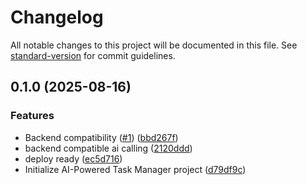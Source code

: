 # Changelog

All notable changes to this project will be documented in this file. See [standard-version](https://github.com/conventional-changelog/standard-version) for commit guidelines.

## 0.1.0 (2025-08-16)


### Features

* Backend compatibility ([#1](https://github.com/hdfiresky/Problembuddy-deploy/issues/1)) ([bbd267f](https://github.com/hdfiresky/Problembuddy-deploy/commit/bbd267f0e2e6c5e4fa18d95873fcb1fbec067031))
* backend compatible ai calling ([2120ddd](https://github.com/hdfiresky/Problembuddy-deploy/commit/2120ddda3be3dce9c0319f689e1bc756a469b010))
* deploy ready ([ec5d716](https://github.com/hdfiresky/Problembuddy-deploy/commit/ec5d716048396a2dee1a58b0166a76433d03a1af))
* Initialize AI-Powered Task Manager project ([d79df9c](https://github.com/hdfiresky/Problembuddy-deploy/commit/d79df9c112f5d0cf03ef8e6130cc2a3a8ba3ba71))
